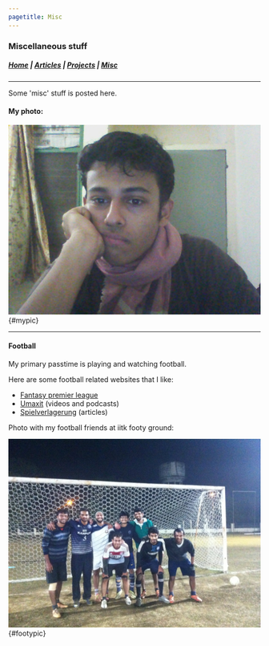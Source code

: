 ```yaml
---
pagetitle: Misc
---
```


### Miscellaneous stuff 

##### [Home](index.html) |  [Articles](articles.html) | [Projects](projects.html) | [Misc](misc.html) 

---

Some 'misc' stuff is posted here. 

#### My photo:

![ninad_photo](./media/ninad1.jpg){#mypic}

---

#### Football

My primary passtime is playing and watching football. 

Here are some football related websites that I like:

 * [Fantasy premier league](http://fantasy.premierleague.com/)
 * [Umaxit](https://www.umaxit.com/) (videos and podcasts)
 * [Spielverlagerung](http://spielverlagerung.com/) (articles)


Photo with my football friends at iitk footy ground:

![ninad_photo](./media/ifl01.jpg){#footypic}

